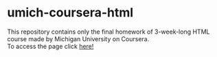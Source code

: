 # umich-coursera-html
This repository contains only the final homework of 3-week-long HTML course made by Michigan University on Coursera.<br> To access the page click [here!](https://pauuser.github.io/umich-coursera-html/)
